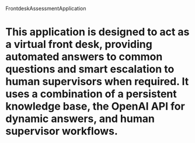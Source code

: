 FrontdeskAssessmentApplication

This application is designed to act as a virtual front desk, providing automated answers to common questions and smart escalation to human supervisors when required. It uses a combination of a persistent knowledge base, the OpenAI API for dynamic answers, and human supervisor workflows.
===

